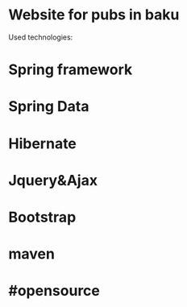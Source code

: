 # Website for pubs in baku
Used technologies:
# Spring framework
# Spring Data
# Hibernate
# Jquery&Ajax
# Bootstrap
# maven


# #opensource
